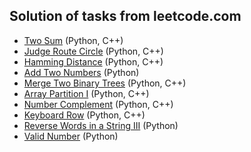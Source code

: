 ## Solution of tasks from leetcode.com
* [Two Sum](https://leetcode.com/problems/two-sum/description/) (Python, C++)
* [Judge Route Circle](https://leetcode.com/problems/judge-route-circle/description/) (Python, C++)
* [Hamming Distance](https://leetcode.com/problems/hamming-distance/description/) (Python, C++)
* [Add Two Numbers](https://leetcode.com/problems/add-two-numbers/description/) (Python)
* [Merge Two Binary Trees](https://leetcode.com/problems/merge-two-binary-trees/description/) (Python, C++)
* [Array Partition I](https://leetcode.com/problems/array-partition-i/description/) (Python, C++)
* [Number Complement](https://leetcode.com/problems/number-complement/description/) (Python, C++)
* [Keyboard Row](https://leetcode.com/problems/keyboard-row/description/) (Python, C++)
* [Reverse Words in a String III](https://leetcode.com/problems/reverse-words-in-a-string-iii/description/) (Python)
* [Valid Number](https://leetcode.com/problems/valid-number/description/) (Python)